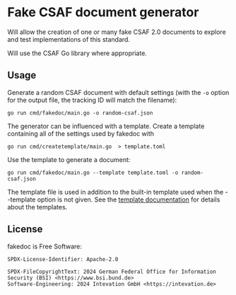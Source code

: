 <!--
 This file is Free Software under the Apache-2.0 License
 without warranty, see README.md and LICENSES/Apache-2.0.txt for details.

 SPDX-License-Identifier: Apache-2.0

 SPDX-FileCopyrightText: 2024 German Federal Office for Information Security (BSI) <https://www.bsi.bund.de>
 Software-Engineering: 2024 Intevation GmbH <https://intevation.de>
-->

# Fake CSAF document generator

Will allow the creation
of one or many fake CSAF 2.0 documents to explore
and test implementations of this standard.

Will use the CSAF Go library where appropriate.

## Usage

Generate a random CSAF document with default settings (with the `-o`
option for the output file, the tracking ID will match the filename):

``` shell
go run cmd/fakedoc/main.go -o random-csaf.json
```

The generator can be influenced with a template. Create a template
containing all of the settings used by fakedoc with

``` shell
go run cmd/createtemplate/main.go  > template.toml
```

Use the template to generate a document:

``` shell
go run cmd/fakedoc/main.go --template template.toml -o random-csaf.json
```

The template file is used in addition to the built-in template used when
the --template option is not given. See the
[template documentation](docs/templates.md) for details about the
templates.

## License

fakedoc is Free Software:

```
SPDX-License-Identifier: Apache-2.0

SPDX-FileCopyrightText: 2024 German Federal Office for Information Security (BSI) <https://www.bsi.bund.de>
Software-Engineering: 2024 Intevation GmbH <https://intevation.de>
```
